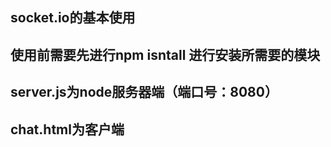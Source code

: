 ## socket.io的基本使用
## 使用前需要先进行npm isntall 进行安装所需要的模块
## server.js为node服务器端（端口号：8080）
## chat.html为客户端
